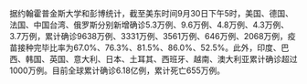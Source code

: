 据约翰霍普金斯大学和彭博统计，截至美东时间9月30日下午5时，美国、德国、法国、中国台湾、俄罗斯分别新增确诊5.3万例、9.6万例、4.8万例、4.3万例、3.7万例，累计确诊9638万例、3331万例、3561万例、646万例、2068万例，疫苗接种完毕比率为67.0%、76.3%、81.5%、86.0%、52.5%。此外，印度、巴西、韩国、英国、意大利、日本、土耳其、西班牙、越南、澳大利亚累计确诊超过1000万例。目前全球累计确诊6.18亿例，累计死亡655万例。